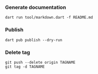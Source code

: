 
### Generate documentation

```shell
dart run tool/markdown.dart -f README.md
```

### Publish

```shell
dart pub publish --dry-run
```

### Delete tag

```shell
git push --delete origin TAGNAME
git tag -d TAGNAME
```